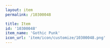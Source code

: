 ```yaml
---
layout: item
permalink: /10300048

title: Item
id: '10300048'
item_name: 'Gothic Punk'
icon_url: 'item/icon/customize/10300048.png'
---
```

